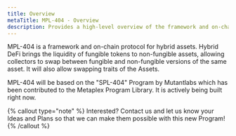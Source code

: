 ```yaml
---
title: Overview
metaTitle: MPL-404 - Overview
description: Provides a high-level overview of the framework and on-chain protocol for hybrid assets.
---
```


MPL-404 is a framework and on-chain protocol for hybrid assets. Hybrid DeFi brings the liquidity of fungible tokens to non-fungible assets, allowing collectors to swap between fungible and non-fungible versions of the same asset. It will also allow swapping traits of the Assets.

MPL-404 will be based on the "SPL-404" Program by Mutantlabs which has been contributed to the Metaplex Program Library. It is actively being built right now. 

{% callout type="note" %}
Interested? Contact us and let us know your Ideas and Plans so that we can make them possible with this new Program!
{% /callout %}